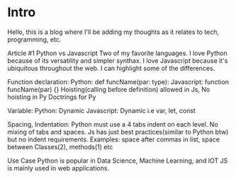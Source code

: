 # Intro

Hello, this is a blog where I'll be adding my thoughts as it relates to tech, programming, etc.


Article #1 Python vs Javascript
Two of my favorite languages. I love Python because of its versatility and simpler synthax.
I love Javascript because it's ubiquitous throughout the web.
I can highlight some of the differences. 

Function declaration: 
Python: def funcName(par: type):
Javascript: function funcName(par) {}
Hoisting(calling before definition) allowed in Js, No hoisting in Py
Doctrings for Py

Variable: 
Python: Dynamic 
Javascript: Dynamic i.e var, let, const

Spacing, Indentation:
Python must use a 4 tabs indent on each level. No mixing of tabs and spaces.
Js has just best practices(similar to Python btw) but no indent requirements. Examples: space after commas in list, space between Classes(2), methods(1) etc

Use Case
Python is popular in Data Science, Machine Learning, and IOT
JS is mainly used in web applications.


